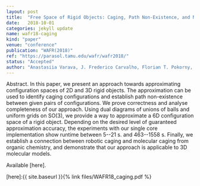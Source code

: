 ```yaml
---
layout: post
title:  "Free Space of Rigid Objects: Caging, Path Non-Existence, and Narrow Passage Detection"
date:   2018-10-01
categories: jekyll update
name: wafr18-caging
kind: "paper"
venue: "conference"
publication: "WAFR(2018)"
ref: "https://parasol.tamu.edu/wafr/wafr2018/"
status: "Accepted"
author: "Anastasiia Varava, J. Frederico Carvalho, Florian T. Pokorny, and Danica Kragic"
---
```


Abstract. In this paper, we present an approach towards approximating configuration spaces of 2D and 3D rigid objects. The approximation can be used to identify caging configurations and establish path non-existence between given pairs of configurations. We prove correctness and analyse completeness of our approach. Using dual diagrams of unions of balls and uniform grids on SO(3), we provide a way to approximate a 6D configuration space of a rigid object. Depending on the desired level of guaranteed approximation accuracy, the experiments with our single core implementation show runtime between 5--21 s. and 463--1558 s.  Finally, we establish a connection between robotic caging and molecular caging from organic chemistry, and demonstrate that our approach is applicable to 3D molecular models.

Available [here].

[here]:{{ site.baseurl }}{% link files/WAFR18_caging.pdf %}

